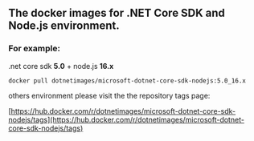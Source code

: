 ## The docker images for .NET Core SDK and Node.js environment.

### For example:
.net core sdk **5.0** + node.js **16.x**

    docker pull dotnetimages/microsoft-dotnet-core-sdk-nodejs:5.0_16.x
others environment please visit the the repository tags page:

[https://hub.docker.com/r/dotnetimages/microsoft-dotnet-core-sdk-nodejs/tags](https://hub.docker.com/r/dotnetimages/microsoft-dotnet-core-sdk-nodejs/tags)
